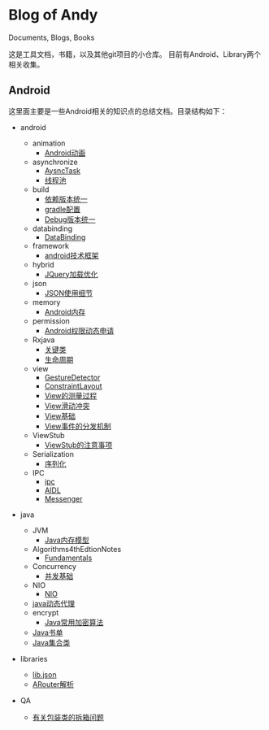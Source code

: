 # Blog of Andy #
Documents, Blogs, Books

这是工具文档，书籍，以及其他git项目的小仓库。
目前有Android、Library两个相关收集。

## Android ##

这里面主要是一些Android相关的知识点的总结文档。目录结构如下：

 - android
   - animation
     - [Android动画](/android/animation/Android动画.md)
   - asynchronize
     - [AysncTask](/android/asynchronize/AysncTask.md)
     - [线程池](/android/asynchronize/线程池.md)
   - build
     - [依赖版本统一](/android/build/version-dependencies.md)
     - [gradle配置](/android/build/gradle-config.md)
     - [Debug版本统一](android/build/debug-version.md)
   - databinding
     - [DataBinding](android/databinding/AndroidDataBinding.md)
   - framework
     - [android技术框架](android/framework/android技术框架.xmind)
   - hybrid
     - [JQuery加载优化](android/hybrid/Jquery_load_promotion.md)
   - json
     - [JSON使用细节](android/json/json_parse.md)
   - memory
     - [Android内存](android/memory/Android内存.md)
   - permission
     - [Android权限动态申请](android/permission/Android权限动态申请.md)
   - Rxjava
     - [关键类](android/RxJava/1-关键类.md)
     - [生命周期](android/RxJava/2-生命周期.md)
   - view
     - [GestureDetector](android/view/Android-GestureDetector.md)
     - [ConstraintLayout](android/view/ConstraintLayout.md)
     - [View的测量过程](android/view/View的测量过程.md)
     - [View滑动冲突](android/view/View滑动冲突.md)
     - [View基础](android/view/View基础.md)
     - [View事件的分发机制](android/view/View事件的分发机制.md)
   - ViewStub
     - [ViewStub的注意事项](android/ViewStub/ViewStub的注意事项.md)
   - Serialization
     - [序列化](android/ipc/序列化.md)
   - IPC
     - [ipc](android/ipc/ipc.md)
     - [AIDL](android/ipc/aidl.md)
     - [Messenger](android/ipc/messenger.md)
     
 - java
   - JVM
     - [Java内存模型](java/JVM/内存模型/JMM.md)
   - Algorithms4thEdtionNotes
     - [Fundamentals](java/Algorithms4thEdtionNotes/1-Fundamentals.md)
   - Concurrency
     - [并发基础](java/concurrency/java_concurrency.md)
   - NIO
     - [NIO](java/NIO/Java_NIO.md)
   - [java动态代理](java/proxy/java_dynamic_proxy.md)
   - encrypt
     - [Java常用加密算法](java/encrypt/Java常用加密算法.md)
   - [Java书单](java/Java书单.xlsx)
   - [Java集合类](java/collection/java_collection.md)
 - libraries
   - [lib.json](libraries/lib.json)
   - [ARouter解析](libraries/ARouter解析.md)

- QA
   - [有关包装类的拆箱问题](other/QA.md)